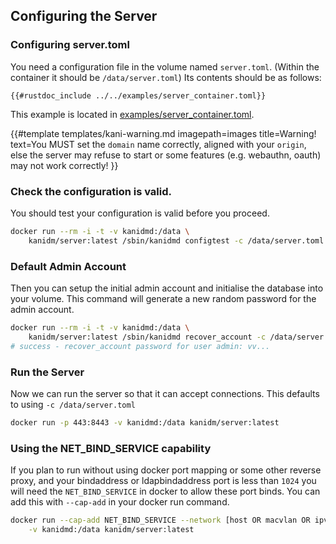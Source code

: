 ## Configuring the Server

### Configuring server.toml

You need a configuration file in the volume named `server.toml`. (Within the container it should be
`/data/server.toml`) Its contents should be as follows:

```
{{#rustdoc_include ../../examples/server_container.toml}}
```

This example is located in
[examples/server_container.toml](https://github.com/kanidm/kanidm/blob/master/examples/server_container.toml).

{{#template templates/kani-warning.md imagepath=images title=Warning! text=You MUST set the `domain`
name correctly, aligned with your `origin`, else the server may refuse to start or some features
(e.g. webauthn, oauth) may not work correctly! }}

### Check the configuration is valid.

You should test your configuration is valid before you proceed.

```bash
docker run --rm -i -t -v kanidmd:/data \
    kanidm/server:latest /sbin/kanidmd configtest -c /data/server.toml
```

### Default Admin Account

Then you can setup the initial admin account and initialise the database into your volume. This
command will generate a new random password for the admin account.

```bash
docker run --rm -i -t -v kanidmd:/data \
    kanidm/server:latest /sbin/kanidmd recover_account -c /data/server.toml admin
# success - recover_account password for user admin: vv...
```

### Run the Server

Now we can run the server so that it can accept connections. This defaults to using
`-c /data/server.toml`

```bash
docker run -p 443:8443 -v kanidmd:/data kanidm/server:latest
```

### Using the NET\_BIND\_SERVICE capability

If you plan to run without using docker port mapping or some other reverse proxy, and your
bindaddress or ldapbindaddress port is less than `1024` you will need the `NET_BIND_SERVICE` in
docker to allow these port binds. You can add this with `--cap-add` in your docker run command.

```bash
docker run --cap-add NET_BIND_SERVICE --network [host OR macvlan OR ipvlan] \
    -v kanidmd:/data kanidm/server:latest
```
